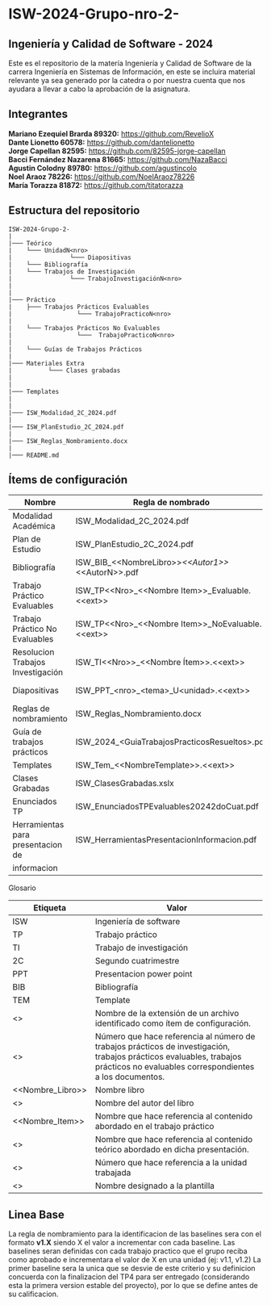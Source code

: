 # ISW-2024-Grupo-nro-2-

## Ingeniería y Calidad de Software - 2024 
Este es el repositorio de la matería Ingeniería y Calidad de Software de la carrera Ingeniería en Sistemas de Información, en este se incluira material relevante ya sea generado por la catedra o por nuestra cuenta que nos ayudara a llevar a cabo la aprobación de la asignatura.

## Integrantes 

**Mariano Ezequiel Brarda 89320:** https://github.com/RevelioX 
<br/>
**Dante Lionetto 60578:** https://github.com/dantelionetto 
<br/>
**Jorge Capellan 82595:** https://github.com/82595-jorge-capellan
<br/>
**Bacci Fernández Nazarena 81665:** https://github.com/NazaBacci 
<br/>
**Agustin Colodny 89780:** https://github.com/agustincolo
<br/>
**Noel Araoz 78226:** https://github.com/NoelAraoz78226
<br/>
**María Torazza 81872:** https://github.com/titatorazza 

## Estructura del repositorio 
```
ISW-2024-Grupo-2-
|
|─── Teórico
|    └─── UnidadN<nro>
|                └─── Diapositivas
|    └─── Bibliografía
|    └─── Trabajos de Investigación
|                └─── TrabajoInvestigaciónN<nro>
|   
|
|─── Práctico
|    ├─── Trabajos Prácticos Evaluables
|                  └─── TrabajoPracticoN<nro>
|            
|    └─── Trabajos Prácticos No Evaluables
|                  └───  TrabajoPracticoN<nro>
| 
|    └─── Guías de Trabajos Prácticos  
|  
|─── Materiales Extra
|          └─── Clases grabadas
|
|
|─── Templates
|
|
|─── ISW_Modalidad_2C_2024.pdf
|
|─── ISW_PlanEstudio_2C_2024.pdf
|
|─── ISW_Reglas_Nombramiento.docx
|
|─── README.md
```

## Ítems de configuración 

| Nombre  		              | Regla de nombrado                          	        | Ubicación física              				                        |
|-------------------------------------|---------------------------------------------------------|---------------------------------------------------------------------------------------|
| Modalidad Académica                 | ISW_Modalidad_2C_2024.pdf               	        | ISW-2024-Grupo-2-	                                                                |
| Plan de Estudio 	              | ISW_PlanEstudio_2C_2024.pdf           	                | ISW-2024-Grupo-2-                                                                     |
| Bibliografía                        | ISW_BIB_\<\<NombreLibro>>_\<\<Autor1>>_\<\<AutorN>>.pdf | ISW-2024-Grupo-2-/Teorico/Bibliografía/\<\<Tema>>			                |
| Trabajo Práctico Evaluables         | ISW_TP\<\<Nro>_\<\<Nombre Item>>_Evaluable.\<\<ext>>    | ISW-2024-Grupo-2-/Practico/Trabajos Practicos Evaluables /TrabajoPracticoN\<\<nro>>   |
| Trabajo Práctico No Evaluables      | ISW_TP\<\<Nro>_\<\<Nombre Item>>_NoEvaluable.\<\<ext>>  | ISW-2024-Grupo-2-/Practico/Trabajos Practicos No Evaluables /TrabajoPracticoN\<\<nro>>|
| Resolucion Trabajos Investigación   | ISW_TI\<\<Nro>>_\<\<Nombre Ítem>>.\<\<ext>>             | ISW-2024-Grupo-2-/Teorico/Trabajos de Investigación/TrabajoInvestigacionN\<\<nro>>    |
| Diapositivas                        | ISW_PPT_\<nro>_\<tema>_U\<unidad>.\<\<ext>>             | ISW-2024-Grupo-2-/Teórico/Diapositivas/UnidadN\<\<Nro>>                               |
| Reglas de nombramiento              | ISW_Reglas_Nombramiento.docx                             | ISW-2024-Grupo-2-                                                                     |
| Guía de trabajos prácticos	      | ISW_2024_\<GuiaTrabajosPracticosResueltos>.pdf          | ISW-2024-Grupo-2-/Practico/Guias Trabajos Practicos/\<Guia> 				|
| Templates                           | ISW_Tem_\<\<NombreTemplate>>.\<\<ext>>                  | ISW-2024-Grupo-2-/Templatess				                                |
| Clases Grabadas             	      | ISW_ClasesGrabadas.xslx       	                        | ISW-2024-Grupo-2-/Materiales Extra/Clases Grabadas				        |
| Enunciados TP   	 	      | ISW_EnunciadosTPEvaluables20242doCuat.pdf   	        | ISW-2024-Grupo-2-/Practico			                                        |
| Herramientas para presentacion de   | ISW_HerramientasPresentacionInformacion.pdf             | ISW-2024-Grupo 2-/Materiales Extra                                                    |
| informacion                         |                                                         |                                                                                       |

Glosario

|Etiqueta	        |Valor
|-----------------------|-----------------------------------------------------------------------------------------------------------------------------------------------------------------------------------|
| ISW	                | Ingeniería de software                                                                                                                                                            |
| TP	                | Trabajo práctico                                                                                                                                                                  |
| TI	                | Trabajo de investigación                                                                                                                                                          |
| 2C	                | Segundo cuatrimestre                                                                                                                                                              |
| PPT	                | Presentacion power point                                                                                                                                                          |
| BIB	                | Bibliografía                                                                                                                                                                      |
| TEM	                | Template                                                                                                                                                                          |
| <<ext>>	        | Nombre de la extensión de un archivo identificado como ítem de configuración.                                                                                                     |
| <<nro>>	        | Número que hace referencia al número de trabajos prácticos de investigación, trabajos prácticos evaluables, trabajos prácticos no evaluables correspondientes a los documentos.   |
| <<Nombre_Libro>>	| Nombre libro                                                                                                                                                                      |
| <<Autor>>	| Nombre del autor del libro                                                                                                                                                        |
| <<Nombre_Item>>	| Nombre que hace referencia al contenido abordado en el trabajo práctico                                                                                                           |
| <<tema>>	        | Nombre que hace referencia al contenido teórico abordado en dicha presentación.                                                                                                   |
| <<unidad>>	        | Número que hace referencia a la unidad trabajada                                                                                                                                  |
| <<NombreTemplate>>	| Nombre designado a la plantilla                                                                                                                                                   | 


## Linea Base

La regla de nombramiento para la identificacion de las baselines sera con el formato **v1.X** siendo X el valor a incrementar con cada baseline.
Las baselines seran definidas con cada trabajo practico que el grupo reciba como aprobado e incrementara el valor de X en una unidad (ej: v1.1, v1.2)
La primer baseline sera la unica que se desvie de este criterio y su definicion concuerda con la finalizacion del TP4 para ser entregado (considerando esta la primera version estable del proyecto), por lo que se define antes de su calificacion.
            

